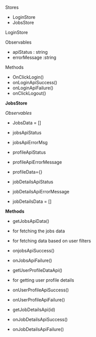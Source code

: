 Stores

- LoginStore
- JobsStore

LoginStore

Observables

- apiStatus : string
- errorMessage :string

Methods

- OnClickLogin()
- onLoginApiSuccess()
- onLoginApiFailure()
- onClickLogout()

**JobsStore**

_Observables_

- JobsData = []
- jobsApiStatus
- jobsApiErrorMsg

- profileApiStatus
- profileApiErrorMessage
- profileData={}

- jobDetailsApiStatus
- jobDetailsApiErrorMessage
- jobDetailsData = []

**Methods**

- getJobsApiData()
- for fetching the jobs data
- for fetching data based on user filters
- onjobsApiSuccess()
- onJobsApiFailure()

- getUserProfileDataApi()
- for getting user profile details
- onUserProfileApiSuccess()
- onUserProfileApiFailure()

- getJobDetailsApi(id)
- onJobDetailsApiSuccess()
- onJobDetailsApiFailure()

